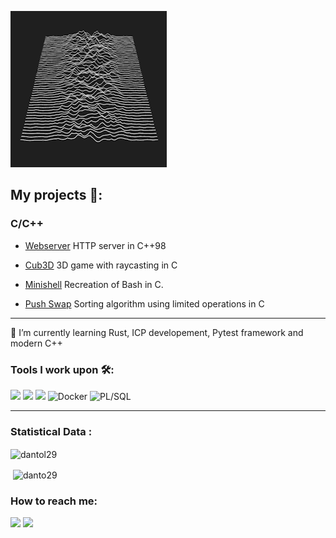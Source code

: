 ![](https://github.com/dantol29/born2beroot/blob/main/joy.gif)

## My projects 💼: 
### C/C++
* [Webserver](https://github.com/dantol29/webserver) HTTP server in C++98

* [Cub3D](https://github.com/42Alena/CUB3D) 3D game with raycasting in C

* [Minishell](https://github.com/dantol29/minishell) Recreation of Bash in C.
  
* [Push Swap](https://github.com/dantol29/push_swap) Sorting algorithm using limited operations in C
 
<hr>

🌱 I’m currently learning Rust, ICP developement, Pytest framework and modern C++

### Tools I work upon 🛠: 

<img src="https://img.shields.io/badge/c++%20-%2300599C.svg?&style=for-the-badge&logo=c%2B%2B&logoColor=white">  <img src="https://img.shields.io/badge/c%20-%2300599C.svg?&style=for-the-badge&logo=c%2B%2B&logoColor=white">   <img src="https://img.shields.io/badge/python%20-%2314354C.svg?&style=for-the-badge&logo=python&logoColor=white">
![Docker](https://img.shields.io/badge/docker-%230db7ed.svg?style=for-the-badge&logo=docker&logoColor=white) ![PL/SQL](https://img.shields.io/badge/plsql-%235C1F87.svg?style=for-the-badge&logo=plsql)
<hr>

<h3>Statistical Data :</h3>
<p><img align="center"
    src="https://github-readme-stats.vercel.app/api/top-langs?username=dantol29&show_icons=true&locale=en&bg_color=0d1117&text_color=ffffff&layout=compact"
    alt="dantol29" 
    bg_color=#808080/></p>

<p>&nbsp;<img align="center" src="https://github-readme-stats.vercel.app/api?username=dantol29&show_icons=true&locale=en&bg_color=0d1117&text_color=ffffff&repo=convoychat"
    alt="danto29" /></p>
    
### How to reach me:

<img src="https://img.shields.io/badge/dantol29@gmail.com-%23D14836.svg?&style=for-the-badge&logo=gmail&logoColor=white" href="dantol29@gmail.com">   <a  href="https://www.instagram.com/dantol29/"><img src="https://img.shields.io/badge/@dantol29-%23E4405F.svg?&style=for-the-badge&logo=instagram&logoColor=white"></a>   <a href="https://www.linkedin.com/in/sharannyobasu/"> 

